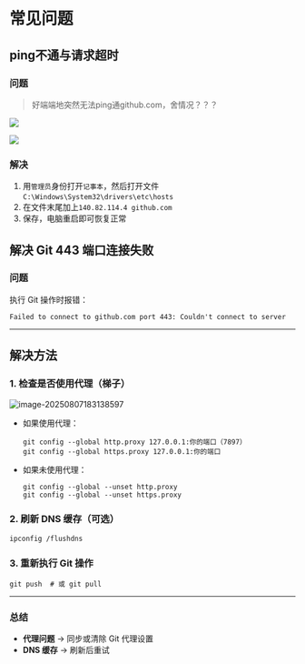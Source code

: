 # 常见问题

## ping不通与请求超时

### 问题

> 好端端地突然无法ping通github.com，舍情况？？？


![](http://cdn.qiniu.liyansheng.top/img/20241231003308.png)

![](http://cdn.qiniu.liyansheng.top/img/20241231003318.png)


### 解决

1. 用`管理员`身份打开`记事本`，然后打开文件`C:\Windows\System32\drivers\etc\hosts`
2. 在文件末尾加上`140.82.114.4 github.com`
3. 保存，电脑重启即可恢复正常


## 解决 Git 443 端口连接失败

### **问题**

执行 Git 操作时报错：

```
Failed to connect to github.com port 443: Couldn't connect to server
```

------

## **解决方法**

### **1. 检查是否使用代理（梯子）**

![image-20250807183138597](http://cdn.qiniu.liyansheng.top/img/image-20250807183138597.png)

- 如果使用代理：

  ```
  git config --global http.proxy 127.0.0.1:你的端口（7897）
  git config --global https.proxy 127.0.0.1:你的端口
  ```

- 如果未使用代理：

  ```
  git config --global --unset http.proxy
  git config --global --unset https.proxy
  ```

### **2. 刷新 DNS 缓存（可选）**

```
ipconfig /flushdns
```

### **3. 重新执行 Git 操作**

```
git push  # 或 git pull
```

------

### **总结**

- **代理问题** → 同步或清除 Git 代理设置
- **DNS 缓存** → 刷新后重试

